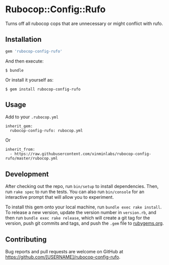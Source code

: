 # Rubocop::Config::Rufo

Turns off all rubocop cops that are unnecessary or might conflict with rufo.

## Installation

```ruby
gem 'rubocop-config-rufo'
```

And then execute:

    $ bundle

Or install it yourself as:

    $ gem install rubocop-config-rufo

## Usage

Add to your `.rubocop.yml`

```
inherit_gem:
  rubocop-config-rufo: rubocop.yml
```

Or

```
inherit_from:
  - https://raw.githubusercontent.com/xinminlabs/rubocop-config-rufo/master/rubocop.yml
```

## Development

After checking out the repo, run `bin/setup` to install dependencies. Then, run `rake spec` to run the tests. You can also run `bin/console` for an interactive prompt that will allow you to experiment.

To install this gem onto your local machine, run `bundle exec rake install`. To release a new version, update the version number in `version.rb`, and then run `bundle exec rake release`, which will create a git tag for the version, push git commits and tags, and push the `.gem` file to [rubygems.org](https://rubygems.org).

## Contributing

Bug reports and pull requests are welcome on GitHub at https://github.com/[USERNAME]/rubocop-config-rufo.
